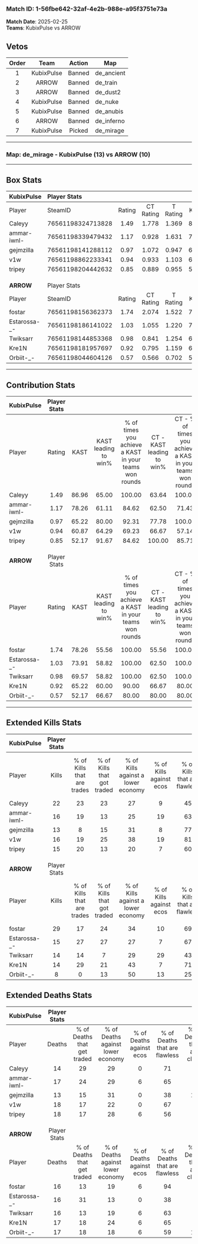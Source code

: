### Match ID: 1-56fbe642-32af-4e2b-988e-a95f3751e73a  
**Match Date**: 2025-02-25  
**Teams**: KubixPulse vs ARROW  

## Vetos  

| Order | Team | Action | Map |
| :---: | :--: | :----: | --- |
| 1 | KubixPulse | Banned | de_ancient |
| 2 | ARROW | Banned | de_train |
| 3 | ARROW | Banned | de_dust2 |
| 4 | KubixPulse | Banned | de_nuke |
| 5 | KubixPulse | Banned | de_anubis |
| 6 | ARROW | Banned | de_inferno |
| 7 | KubixPulse | Picked | de_mirage |

---  

### **Map**: de_mirage - KubixPulse (13) vs ARROW (10)  
---  

## Box Stats  

| **KubixPulse** | Player Stats      |        |           |          |       |       |       |         |        |      |     |
| :- | :- | :-: | :-: | :-: | :-: | :-: | :-: | :-: | :-: | :-: | :-: |
| Player         | SteamID           | Rating | CT Rating | T Rating | KAST  |  ADR  | Kills | Assists | Deaths | K/D  | HS% |
| Caleyy         | 76561198324713828 |  1.49  |   1.778   |  1.369   | 86.96 | 82.2  |  22   |    6    |   14   | 1.57 | 72  |
| ammar-iwnl-    | 76561198339479432 |  1.17  |   0.928   |  1.631   | 78.26 | 91.4  |  16   |    9    |   17   | 0.94 | 50  |
| gejmzilla      | 76561198141288112 |  0.97  |   1.072   |  0.947   | 65.22 | 71.3  |  13   |    3    |   13   | 1.00 | 69  |
| v1w            | 76561198862233341 |  0.94  |   0.933   |  1.103   | 60.87 | 72.7  |  16   |    4    |   18   | 0.89 | 43  |
| tripey         | 76561198204442632 |  0.85  |   0.889   |  0.955   | 52.17 | 75.0  |  15   |    5    |   18   | 0.83 | 60  |
|                |                   |        |           |          |       |       |       |         |        |      |     |
|                |                   |        |           |          |       |       |       |         |        |      |     |
|                |                   |        |           |          |       |       |       |         |        |      |     |
| **ARROW**      | Player Stats      |        |           |          |       |       |       |         |        |      |     |
| Player         | SteamID           | Rating | CT Rating | T Rating | KAST  |  ADR  | Kills | Assists | Deaths | K/D  | HS% |
| fostar         | 76561198156362373 |  1.74  |   2.074   |  1.522   | 78.26 | 117.2 |  29   |    3    |   16   | 1.81 | 41  |
| Estarossa-_-   | 76561198186141022 |  1.03  |   1.055   |  1.220   | 73.91 | 65.6  |  15   |    5    |   16   | 0.94 | 53  |
| Twiksarr       | 76561198144853368 |  0.98  |   0.841   |  1.254   | 69.57 | 69.2  |  14   |    7    |   16   | 0.88 | 35  |
| Kre1N          | 76561198181957697 |  0.92  |   0.795   |  1.159   | 65.22 | 69.9  |  14   |    5    |   17   | 0.82 | 57  |
| Orbiit-_-      | 76561198044604126 |  0.57  |   0.566   |  0.702   | 52.17 | 58.5  |   8   |    7    |   17   | 0.47 | 50  |
---  

## Contribution Stats  

| **KubixPulse** | Player Stats |       |                      |                                                        |                           |                                                             |                          |                                                            |
| :- | :-: | :-: | :-: | :-: | :-: | :-: | :-: | :-: |
| Player         |    Rating    | KAST  | KAST leading to win% | % of times you achieve a KAST in your teams won rounds | CT - KAST leading to win% | CT - % of times you achieve a KAST in your teams won rounds | T - KAST leading to win% | T - % of times you achieve a KAST in your teams won rounds |
| Caleyy         |     1.49     | 86.96 |        65.00         |                         100.00                         |           63.64           |                           100.00                            |          66.67           |                           100.00                           |
| ammar-iwnl-    |     1.17     | 78.26 |        61.11         |                         84.62                          |           62.50           |                            71.43                            |          60.00           |                           100.00                           |
| gejmzilla      |     0.97     | 65.22 |        80.00         |                         92.31                          |           77.78           |                           100.00                            |          83.33           |                           83.33                            |
| v1w            |     0.94     | 60.87 |        64.29         |                         69.23                          |           66.67           |                            57.14                            |          62.50           |                           83.33                            |
| tripey         |     0.85     | 52.17 |        91.67         |                         84.62                          |          100.00           |                            85.71                            |          83.33           |                           83.33                            |
|                |              |       |                      |                                                        |                           |                                                             |                          |                                                            |
|                |              |       |                      |                                                        |                           |                                                             |                          |                                                            |
|                |              |       |                      |                                                        |                           |                                                             |                          |                                                            |
| **ARROW**      | Player Stats |       |                      |                                                        |                           |                                                             |                          |                                                            |
| Player         |    Rating    | KAST  | KAST leading to win% | % of times you achieve a KAST in your teams won rounds | CT - KAST leading to win% | CT - % of times you achieve a KAST in your teams won rounds | T - KAST leading to win% | T - % of times you achieve a KAST in your teams won rounds |
| fostar         |     1.74     | 78.26 |        55.56         |                         100.00                         |           55.56           |                           100.00                            |          55.56           |                           100.00                           |
| Estarossa-_-   |     1.03     | 73.91 |        58.82         |                         100.00                         |           62.50           |                           100.00                            |          55.56           |                           100.00                           |
| Twiksarr       |     0.98     | 69.57 |        58.82         |                         100.00                         |           62.50           |                           100.00                            |          55.56           |                           100.00                           |
| Kre1N          |     0.92     | 65.22 |        60.00         |                         90.00                          |           66.67           |                            80.00                            |          55.56           |                           100.00                           |
| Orbiit-_-      |     0.57     | 52.17 |        66.67         |                         80.00                          |           80.00           |                            80.00                            |          57.14           |                           80.00                            |
---  

## Extended Kills Stats  

| **KubixPulse** | Player Stats |                            |                            |                                    |                         |                              |                                 |                                       |                    |           |
| :- | :-: | :-: | :-: | :-: | :-: | :-: | :-: | :-: | :-: | :-: |
| Player         |    Kills     | % of Kills that are trades | % of Kills that got traded | % of Kills against a lower economy | % of Kills against ecos | % of Kills that are flawless | % of Kills that are close duels | % of Kills that are assisted by flash | Pistol Round Kills | AWP Kills |
| Caleyy         |      22      |             23             |             23             |                 27                 |            9            |              45              |                9                |                   0                   |         0          |     2     |
| ammar-iwnl-    |      16      |             19             |             13             |                 25                 |           19            |              63              |                6                |                   0                   |         0          |     1     |
| gejmzilla      |      13      |             8              |             15             |                 31                 |            8            |              77              |                8                |                   8                   |         0          |     0     |
| v1w            |      16      |             19             |             25             |                 38                 |           19            |              81              |                0                |                   0                   |         4          |     2     |
| tripey         |      15      |             20             |             13             |                 20                 |            7            |              60              |                0                |                   7                   |         0          |     2     |
|                |              |                            |                            |                                    |                         |                              |                                 |                                       |                    |           |
|                |              |                            |                            |                                    |                         |                              |                                 |                                       |                    |           |
|                |              |                            |                            |                                    |                         |                              |                                 |                                       |                    |           |
| **ARROW**      | Player Stats |                            |                            |                                    |                         |                              |                                 |                                       |                    |           |
| Player         |    Kills     | % of Kills that are trades | % of Kills that got traded | % of Kills against a lower economy | % of Kills against ecos | % of Kills that are flawless | % of Kills that are close duels | % of Kills that are assisted by flash | Pistol Round Kills | AWP Kills |
| fostar         |      29      |             17             |             24             |                 34                 |           10            |              69              |                3                |                   0                   |         0          |     4     |
| Estarossa-_-   |      15      |             27             |             27             |                 27                 |            7            |              67              |                7                |                   7                   |         0          |     1     |
| Twiksarr       |      14      |             14             |             7              |                 29                 |           29            |              43              |                7                |                   7                   |         0          |     0     |
| Kre1N          |      14      |             29             |             21             |                 43                 |            7            |              71              |                0                |                   0                   |         1          |     1     |
| Orbiit-_-      |      8       |             0              |             13             |                 50                 |           13            |              25              |               13                |                   0                   |         0          |     1     |
## Extended Deaths Stats  

| **KubixPulse** | Player Stats |                             |                                   |                          |                               |                            |                           |               |
| :- | :-: | :-: | :-: | :-: | :-: | :-: | :-: | :-: |
| Player         |    Deaths    | % of Deaths that get traded | % of Deaths against lower economy | % of Deaths against ecos | % of Deaths that are flawless | % of Deaths that are close | % of Deaths while blinded | Deaths to AWP |
| Caleyy         |      14      |             29              |                29                 |            0             |              71               |             0              |             0             |       0       |
| ammar-iwnl-    |      17      |             24              |                29                 |            6             |              65               |             6              |             0             |       0       |
| gejmzilla      |      13      |             15              |                31                 |            0             |              38               |             15             |             0             |       0       |
| v1w            |      18      |             17              |                22                 |            0             |              67               |             6              |             0             |       0       |
| tripey         |      18      |             17              |                28                 |            6             |              56               |             0              |            11             |       1       |
|                |              |                             |                                   |                          |                               |                            |                           |               |
|                |              |                             |                                   |                          |                               |                            |                           |               |
|                |              |                             |                                   |                          |                               |                            |                           |               |
| **ARROW**      | Player Stats |                             |                                   |                          |                               |                            |                           |               |
| Player         |    Deaths    | % of Deaths that get traded | % of Deaths against lower economy | % of Deaths against ecos | % of Deaths that are flawless | % of Deaths that are close | % of Deaths while blinded | Deaths to AWP |
| fostar         |      16      |             13              |                19                 |            6             |              94               |             0              |             0             |       0       |
| Estarossa-_-   |      16      |             31              |                13                 |            0             |              38               |             6              |             0             |       0       |
| Twiksarr       |      16      |             13              |                19                 |            6             |              63               |             6              |             6             |       0       |
| Kre1N          |      17      |             18              |                24                 |            6             |              65               |             0              |             0             |       3       |
| Orbiit-_-      |      17      |             18              |                18                 |            6             |              59               |             12             |             6             |       1       |
